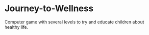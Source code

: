 # Journey-to-Wellness
Computer game with several levels to try and educate children about healthy life.
